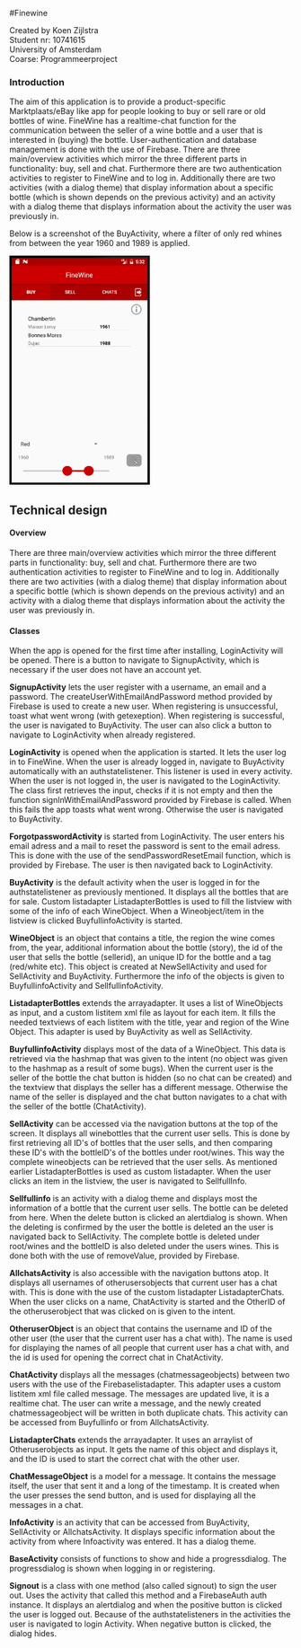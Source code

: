 #Finewine  

Created by Koen Zijlstra  
Student nr: 10741615  
University of Amsterdam  
Coarse: Programmeerproject  

### Introduction
The aim of this application is to provide a product-specific Marktplaats/eBay like app for people looking to buy or sell rare or 
old bottles of wine. FineWine has a realtime-chat function for the communication between the seller of a wine bottle and a user that
is interested in (buying) the bottle. User-authentication and database management is done with the use of Firebase. There are 
three main/overview activities which mirror the three different parts in functionality: buy, sell and chat. Furthermore there
are two authentication activities to register to FineWine and to log in. Additionally there are two activities (with a dialog theme)
that display information about a specific bottle (which is shown depends on the previous activity) and an activity with a dialog
theme that displays information about the activity the user was previously in.    

Below is a screenshot of the BuyActivity, where a filter of only red whines from between the year 1960 and 1989 is applied. 

<img src="https://github.com/koenzijlstra/WineRetry/blob/master/docs/final2.PNG" width="250">  

## Technical design
#### Overview
There are three main/overview activities which mirror the three different parts in functionality: buy, sell and chat. Furthermore there
are two authentication activities to register to FineWine and to log in. Additionally there are two activities (with a dialog theme)
that display information about a specific bottle (which is shown depends on the previous activity) and an activity with a dialog
theme that displays information about the activity the user was previously in.    

#### Classes
When the app is opened for the first time after installing, LoginActivity will be opened. There is a button to navigate to SignupActivity, 
which is necessary if the user does not have an account yet. 

**SignupActivity** lets the user register with a username, an email and a password. The createUserWithEmailAndPassword method provided by
Firebase is used to create a new user. When registering is unsuccessful, toast what went wrong (with getexeption). When registering is
successful, the user is navigated to BuyActivity. The user can also click a button to navigate to
LoginActivity when already registered.

**LoginActivity** is opened when the application is started. It lets the user log in to FineWine. When the user is already logged in,
navigate to BuyActivity automatically with an authstatelistener. This listener is used in every activity. When the user is not logged in, the user is navigated to the LoginActivity. The class first retrieves the input, checks if it is not empty and then the function
signInWithEmailAndPassword provided by Firebase is called. When this fails the app toasts what went wrong. Otherwise the user is 
navigated to BuyActivity.  

**ForgotpasswordActivity** is started from LoginActivity. The user enters his email adress and a mail to reset
 the password is sent to the email adress. This is done with the use of the sendPasswordResetEmail function, which is
 provided by Firebase. The user is then navigated back to LoginActivity.   
 
**BuyActivity** is the default activity when the user is logged in for the authstatelistener as previously mentioned. It displays all the bottles that are for sale. Custom listadapter ListadapterBottles is used to fill the listview with some of the info of each WineObject. When a Wineobject/item in the listview is clicked BuyfullinfoActivity is started.  

**WineObject** is an object that contains a title, the region the wine comes from, the year, additional information about the bottle (story), the id of the user that sells the bottle (sellerid), an unique ID for the bottle and a tag (red/white etc). This object is created at NewSellActivity and used for SellActivity and BuyActivity. Furthermore the info of the objects is given to BuyfullinfoActivity and SellfullinfoActivity.  

**ListadapterBottles** extends the arrayadapter. It uses a list of WineObjects as input, and a custom listitem xml file as
 layout for each item. It fills the needed textviews of each listitem with the title, year and region of the Wine Object. This adapter is used by BuyActivity as well as SellActivity.
 
**BuyfullinfoActivity** displays most of the data of a WineObject. This data is retrieved via the hashmap that was given to the intent (no object was given to the hashmap as a result of some bugs). When the current user is the seller of the bottle the chat button is hidden (so no chat can be created) and the textview that displays the seller has a different message. Otherwise the name of the seller is displayed and the chat button navigates to a chat with the seller of the bottle (ChatActivity).   

**SellActivity** can be accessed via the navigation buttons at the top of the screen. It displays all winebottles that the current user sells. This is done by first retrieving all ID's of bottles that the user sells, and then comparing these ID's with the bottleID's of the bottles under root/wines. This way the complete wineobjects can be retrieved that the user sells. As mentioned earlier ListadapterBottles is used as custom listadapter. When the user clicks an item in the listview, the user is navigated to SellfullInfo.  

**Sellfullinfo** is an activity with a dialog theme and displays most the information of a bottle that the current user sells. The bottle can be deleted from here. When the delete button is clicked an alertdialog is shown. When the deleting is confirmed by the user the bottle is deleted an the user is navigated back to SellActivity. The complete bottle is deleted under root/wines and the bottleID is also deleted under the users wines. This is done both with the use of removeValue, provided by Firebase.

**AllchatsActivity** is also accessible with the navigation buttons atop. It displays all usernames of otherusersobjects that current user has a chat with. This is done with the use of the custom listadapter ListadapterChats. When the user clicks on a name, ChatActivity
is started and the OtherID of the otheruserobject that was clicked on is given to the intent.

**OtheruserObject** is an object that contains the username and ID of the other user (the user that the current user has a chat with). The name is used for displaying the names of all people that current user has a chat with, and the id is used for opening the
correct chat in ChatActivity.  

**ChatActivity** displays all the messages (chatmessageobjects) between two users with the use of the Firebaselistadapter. This adapter uses a custom listitem xml file called message. The messages are updated live, it is a realtime chat. The user can write a message, and the newly created chatmessageobject will be written in both duplicate chats. This activity can be accessed from Buyfullinfo or from AllchatsActivity. 

**ListadapterChats** extends the arrayadapter. It uses an arraylist of Otheruserobjects as input. It gets the name of this object and displays it, and the ID is used to start the correct chat with the other user.

**ChatMessageObject** is a model for a message. It contains the message itself, the user that sent it and a long of the timestamp. It is created when the user presses the send button, and is used for displaying all the messages in a chat.

**InfoActivity** is an activity that can be accessed from BuyActivity, SellActivity or AllchatsActivity. It displays specific information about the activity from where Infoactivity was entered. It has a dialog theme.

**BaseActivity** consists of functions to show and hide a progressdialog. The progressdialog is shown when logging in or registering.

**Signout** is a class with one method (also called signout) to sign the user out. Uses the activity that called this method and a FirebaseAuth auth instance. It displays an alertdialog and when the positive button is clicked the user is
logged out. Because of the authstatelisteners in the activities the user is navigated to login
Activity. When negative button is clicked, the dialog hides.






